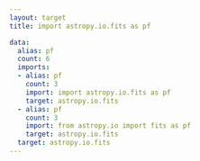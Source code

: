 ```yaml
---
layout: target
title: import astropy.io.fits as pf

data:
  alias: pf
  count: 6
  imports:
  - alias: pf
    count: 3
    import: import astropy.io.fits as pf
    target: astropy.io.fits
  - alias: pf
    count: 3
    import: from astropy.io import fits as pf
    target: astropy.io.fits
  target: astropy.io.fits
---
```


